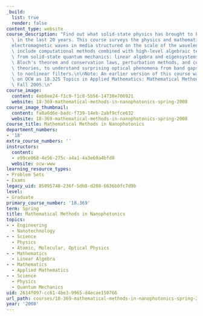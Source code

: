 ```yaml
---
_build:
  list: true
  render: false
content_type: website
course_description: "Find out what solid-state physics has brought to Electromagnetism\
  \ in the last 20 years. This course surveys the physics and mathematics of nanophotonics\u2014\
  electromagnetic waves in media structured on the scale of the wavelength.\n\nTopics\
  \ include computational methods combined with high-level algebraic techniques borrowed\
  \ from solid-state quantum mechanics: linear algebra and eigensystems, group theory,\
  \ Bloch's theorem and conservation laws, perturbation methods, and coupled-mode\
  \ theories, to understand surprising optical phenomena from band gaps to slow light\
  \ to nonlinear filters.\n\nNote: An earlier version of this course was published\
  \ on OCW as 18.325 Topics in Applied Mathematics: Mathematical Methods in Nanophotonics,\
  \ Fall 2005.\n"
course_image:
  content: 4eb8ee24-f1c9-f1c0-5b56-14738e706921
  website: 18-369-mathematical-methods-in-nanophotonics-spring-2008
course_image_thumbnail:
  content: fa8a6d6e-badc-f739-14eb-2abf9cfce632
  website: 18-369-mathematical-methods-in-nanophotonics-spring-2008
course_title: Mathematical Methods in Nanophotonics
department_numbers:
- '18'
extra_course_numbers: ''
instructors:
  content:
  - e99ce068-4e56-275c-a4a1-4a3e69a4bfd8
  website: ocw-www
learning_resource_types:
- Problem Sets
- Exams
legacy_uid: 85095748-236f-5db8-d208-6636b0fc7d9b
level:
- Graduate
primary_course_number: '18.369'
term: Spring
title: Mathematical Methods in Nanophotonics
topics:
- - Engineering
  - Nanotechnology
- - Science
  - Physics
  - Atomic, Molecular, Optical Physics
- - Mathematics
  - Linear Algebra
- - Mathematics
  - Applied Mathematics
- - Science
  - Physics
  - Quantum Mechanics
uid: 2614f097-cc61-4be3-9965-d4ecae150766
url_path: courses/18-369-mathematical-methods-in-nanophotonics-spring-2008
year: '2008'
---
```


